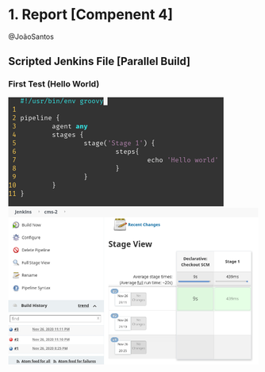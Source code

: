 # 1. Report [Compenent 4]
@JoãoSantos

## Scripted Jenkins File [Parallel Build]  

### First Test (Hello World)
![CodeTestHelloWord](../images/Report_Component_4/CodeTestHelloWord.png)
![JenkinsTestHelloWorld](../images/Report_Component_4/JenkinsTestHelloWorld.png)


